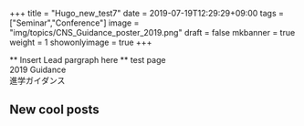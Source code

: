 +++
title =  "Hugo_new_test7"
date = 2019-07-19T12:29:29+09:00
tags = ["Seminar","Conference"]
image = "img/topics/CNS_Guidance_poster_2019.png"
draft = false
mkbanner = true
weight = 1
showonlyimage = true
+++

** Insert Lead pargraph here **
test page<br>
2019 Guidance<br>
進学ガイダンス<br>

## New cool posts
<!-- 
{{< figure src={{.Parm.image}} title="Guidance" class="center" width="400" >}}
-->
